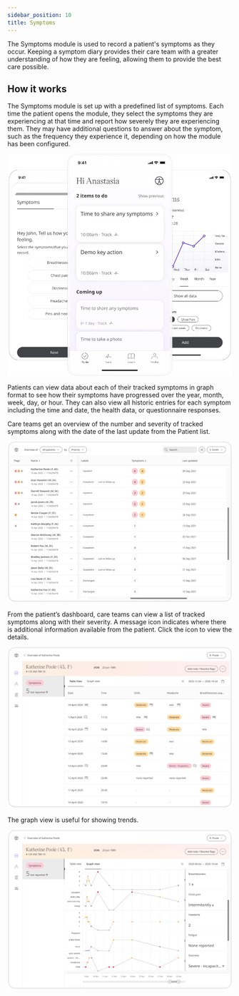 ```yaml
---
sidebar_position: 10
title: Symptoms 
--- 
```


The Symptoms module is used to record a patient's symptoms as they occur. Keeping a symptom diary provides their care team with a greater understanding of how they are feeling, allowing them to provide the best care possible.

## How it works

The Symptoms module is set up with a predefined list of symptoms. Each time the patient opens the module, they select the symptoms they are experiencing at that time and report how severely they are experiencing them. They may have additional questions to answer about the symptom, such as the frequency they experience it, depending on how the module has been configured. 

![Symptoms in the Huma App](./assets/symptoms.png)

Patients can view data about each of their tracked symptoms in graph format to see how their symptoms have progressed over the year, month, week, day, or hour. They can also view all historic entries for each symptom including the time and date, the health data, or questionnaire responses.

Care teams get an overview of the number and severity of tracked symptoms along with the date of the last update from the Patient list.

![Symptoms in the Huma Portal](./assets/cp-patient-list-symptoms.png)

From the patient’s dashboard, care teams can view a list of tracked symptoms along with their severity. A message icon indicates where there is additional information available from the patient. Click the icon to view the details.

![Symptoms in the Huma Portal](./assets/symptoms02.png)

The graph view is useful for showing trends.

![Symptoms in the Huma Portal](./assets/symptoms03.png)
